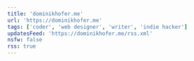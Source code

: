 ```yaml
---
title: 'dominikhofer.me'
url: 'https://dominikhofer.me'
tags: ['coder', 'web designer', 'writer', 'indie hacker']
updatesFeed: 'https://dominikhofer.me/rss.xml'
nsfw: false
rss: true
---
```

